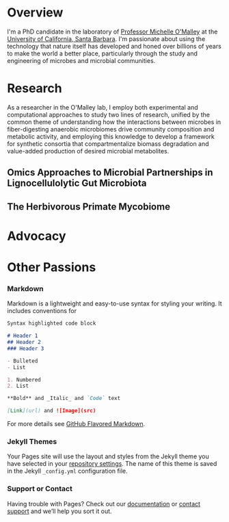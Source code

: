# Overview

I'm a PhD candidate in the laboratory of [Professor Michelle O'Malley](https://omalleylab.com/) at the [University of California, Santa Barbara](https://www.ucsb.edu/).  I'm passionate about using the technology that nature itself has developed and honed over billions of years to make the world a better place, particularly through the study and engineering of microbes and microbial communities.

# Research

As a researcher in the O'Malley lab, I employ both experimental and computational approaches to study two lines of research, unified by the common theme of understanding how the interactions between microbes in fiber-digesting anaerobic microbiomes drive community composition and metabolic activity, and employing this knowledge to develop a framework for synthetic consortia that compartmentalize biomass degradation and value-added production of desired microbial metabolites.

## Omics Approaches to Microbial Partnerships in Lignocellulolytic Gut Microbiota

## The Herbivorous Primate Mycobiome

# Advocacy

# Other Passions

### Markdown

Markdown is a lightweight and easy-to-use syntax for styling your writing. It includes conventions for

```markdown
Syntax highlighted code block

# Header 1
## Header 2
### Header 3

- Bulleted
- List

1. Numbered
2. List

**Bold** and _Italic_ and `Code` text

[Link](url) and ![Image](src)
```

For more details see [GitHub Flavored Markdown](https://guides.github.com/features/mastering-markdown/).

### Jekyll Themes

Your Pages site will use the layout and styles from the Jekyll theme you have selected in your [repository settings](https://github.com/katharinedickson/katharinedickson.github.io/settings). The name of this theme is saved in the Jekyll `_config.yml` configuration file.

### Support or Contact

Having trouble with Pages? Check out our [documentation](https://docs.github.com/categories/github-pages-basics/) or [contact support](https://github.com/contact) and we’ll help you sort it out.
